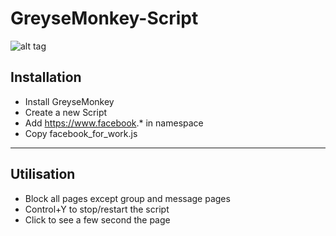 # GreyseMonkey-Script
![alt tag](https://michellewray.files.wordpress.com/2012/09/facebook.jpg?w=529&h=212)
## Installation ##
   * Install GreyseMonkey
   * Create a new Script
   * Add https://www.facebook.* in namespace
   * Copy facebook_for_work.js 

- - - -
## Utilisation ##
   * Block all pages except group and message pages
   * Control+Y to stop/restart the script
   * Click to see a few second the page

